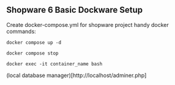 ## Shopware 6 Basic Dockware Setup
Create docker-compose.yml for shopware project
handy docker commands:

```docker compose up -d```

```docker compose stop```

```docker exec -it container_name bash```

(local database manager)[http://localhost/adminer.php]
